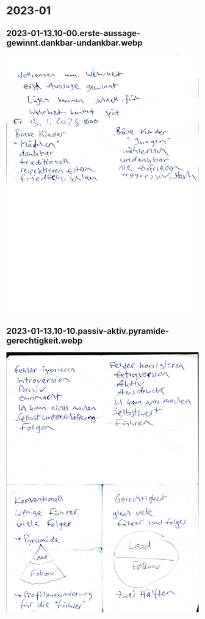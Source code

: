 # 2023-01

## 2023-01-13.10-00.erste-aussage-gewinnt.dankbar-undankbar.webp

![](img/2023-01/2023-01-13.10-00.erste-aussage-gewinnt.dankbar-undankbar.webp)

## 2023-01-13.10-10.passiv-aktiv.pyramide-gerechtigkeit.webp

![](img/2023-01/2023-01-13.10-10.passiv-aktiv.pyramide-gerechtigkeit.webp)

